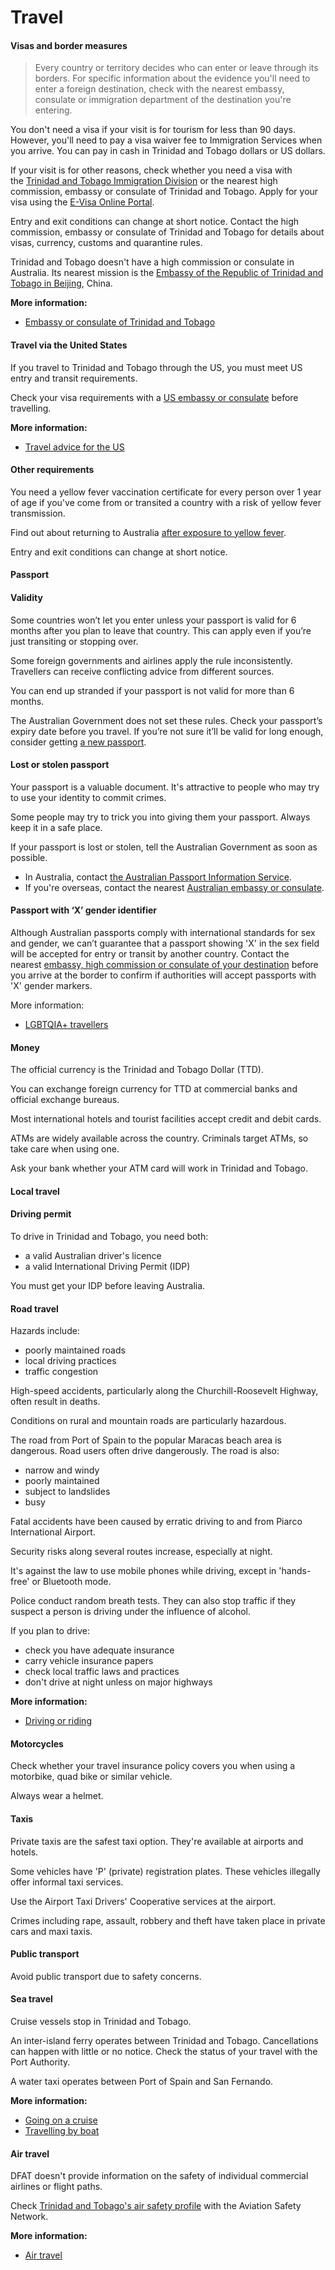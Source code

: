 # Travel

#### Visas and border measures

> Every country or territory decides who can enter or leave through its borders. For specific information about the evidence you'll need to enter a foreign destination, check with the nearest embassy, consulate or immigration department of the destination you're entering.

You don't need a visa if your visit is for tourism for less than 90 days. However, you'll need to pay a visa waiver fee to Immigration Services when you arrive. You can pay in cash in Trinidad and Tobago dollars or US dollars.

If your visit is for other reasons, check whether you need a visa with the [Trinidad and Tobago Immigration Division](https://nationalsecurity.gov.tt/divisions/immigration-division/) or the nearest high commission, embassy or consulate of Trinidad and Tobago. Apply for your visa using the [E-Visa Online Portal](https://nationalsecurity.gov.tt/divisions/immigrationdivision/evisa-online/). 

Entry and exit conditions can change at short notice. Contact the high commission, embassy or consulate of Trinidad and Tobago for details about visas, currency, customs and quarantine rules.

Trinidad and Tobago doesn't have a high commission or consulate in Australia. Its nearest mission is the [Embassy of the Republic of Trinidad and Tobago in Beijing](https://foreign.gov.tt/missions-consuls/tt-missions-abroad/diplomatic-missions/embassy-beijing-china/), China.

**More information:**

* [Embassy or consulate of Trinidad and Tobago](http://www.foreign.gov.tt/representatives/tt/diplomatic_missions/)

#### Travel via the United States

If you travel to Trinidad and Tobago through the US, you must meet US entry and transit requirements.

Check your visa requirements with a [US embassy or consulate](https://protocol.dfat.gov.au/Public/Missions/212) before travelling.

**More information:**

* [Travel advice for the US](https://www.smartraveller.gov.au/destinations/americas/united-states-america)

#### Other requirements

You need a yellow fever vaccination certificate for every person over 1 year of age if you've come from or transited a country with a risk of yellow fever transmission.

Find out about returning to Australia [after exposure to yellow fever](http://www.health.gov.au/yellowfever).

Entry and exit conditions can change at short notice.

#### Passport

#### Validity

Some countries won’t let you enter unless your passport is valid for 6 months after you plan to leave that country. This can apply even if you’re just transiting or stopping over.

Some foreign governments and airlines apply the rule inconsistently. Travellers can receive conflicting advice from different sources.

You can end up stranded if your passport is not valid for more than 6 months.

The Australian Government does not set these rules. Check your passport’s expiry date before you travel. If you’re not sure it’ll be valid for long enough, consider getting [a new passport](https://www.passports.gov.au/).

#### Lost or stolen passport

Your passport is a valuable document. It's attractive to people who may try to use your identity to commit crimes.

Some people may try to trick you into giving them your passport. Always keep it in a safe place.

If your passport is lost or stolen, tell the Australian Government as soon as possible.

* In Australia, contact [the Australian Passport Information Service](https://www.passports.gov.au/contact-us).
* If you're overseas, contact the nearest [Australian embassy or consulate](http://dfat.gov.au/about-us/our-locations/missions/Pages/our-embassies-and-consulates-overseas.aspx).

#### Passport with ‘X’ gender identifier

Although Australian passports comply with international standards for sex and gender, we can’t guarantee that a passport showing 'X' in the sex field will be accepted for entry or transit by another country. Contact the nearest [embassy, high commission or consulate of your destination](https://protocol.dfat.gov.au/Public/MissionsInAustralia) before you arrive at the border to confirm if authorities will accept passports with 'X' gender markers.

More information:

* [LGBTQIA+ travellers](https://www.smartraveller.gov.au/before-you-go/who-you-are/LGBTI)

#### Money

The official currency is the Trinidad and Tobago Dollar (TTD).

You can exchange foreign currency for TTD at commercial banks and official exchange bureaus.

Most international hotels and tourist facilities accept credit and debit cards.

ATMs are widely available across the country. Criminals target ATMs, so take care when using one.

Ask your bank whether your ATM card will work in Trinidad and Tobago.

#### Local travel

#### Driving permit

To drive in Trinidad and Tobago, you need both:

* a valid Australian driver's licence
* a valid International Driving Permit (IDP)

You must get your IDP before leaving Australia.

#### Road travel

Hazards include:

* poorly maintained roads
* local driving practices
* traffic congestion

High-speed accidents, particularly along the Churchill-Roosevelt Highway, often result in deaths.

Conditions on rural and mountain roads are particularly hazardous.

The road from Port of Spain to the popular Maracas beach area is dangerous. Road users often drive dangerously. The road is also:

* narrow and windy
* poorly maintained
* subject to landslides
* busy

Fatal accidents have been caused by erratic driving to and from Piarco International Airport.

Security risks along several routes increase, especially at night.

It's against the law to use mobile phones while driving, except in 'hands-free' or Bluetooth mode.

Police conduct random breath tests. They can also stop traffic if they suspect a person is driving under the influence of alcohol.

If you plan to drive:

* check you have adequate insurance
* carry vehicle insurance papers
* check local traffic laws and practices
* don't drive at night unless on major highways

**More information:**

* [Driving or riding](https://www.smartraveller.gov.au/before-you-go/getting-around/road-safety)

#### Motorcycles

Check whether your travel insurance policy covers you when using a motorbike, quad bike or similar vehicle.

Always wear a helmet.

#### Taxis

Private taxis are the safest taxi option. They're available at airports and hotels.

Some vehicles have 'P' (private) registration plates. These vehicles illegally offer informal taxi services.

Use the Airport Taxi Drivers' Cooperative services at the airport.

Crimes including rape, assault, robbery and theft have taken place in private cars and maxi taxis.

#### Public transport

Avoid public transport due to safety concerns.

#### Sea travel

Cruise vessels stop in Trinidad and Tobago.

An inter-island ferry operates between Trinidad and Tobago. Cancellations can happen with little or no notice. Check the status of your travel with the Port Authority.

A water taxi operates between Port of Spain and San Fernando.

**More information:**

* [Going on a cruise](https://www.smartraveller.gov.au/before-you-go/getting-around/cruises)
* [Travelling by boat](https://www.smartraveller.gov.au/before-you-go/getting-around/boat-travel)

#### Air travel

DFAT doesn't provide information on the safety of individual commercial airlines or flight paths.

Check [Trinidad and Tobago's air safety profile](http://aviation-safety.net/database/country/country.php?id=9Y) with the Aviation Safety Network.

**More information:**

* [Air travel](https://www.smartraveller.gov.au/before-you-go/getting-around/air-travel)